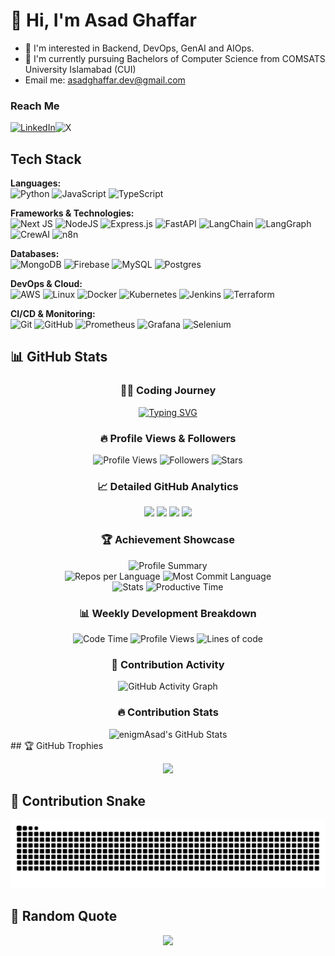 <h1>👋 Hi, I'm Asad Ghaffar</h1>

- 👀 I'm interested in Backend, DevOps, GenAI and AIOps.
- 🌱 I'm currently pursuing Bachelors of Computer Science from COMSATS University Islamabad (CUI)
- Email me: asadghaffar.dev@gmail.com

<h3>Reach Me</h3>
<span>
  
<a href="https://www.linkedin.com/in/asad-ghaffar-09a722320/" target="_blank">![LinkedIn](https://img.shields.io/badge/linkedin-%230077B5.svg?style=for-the-badge&logo=linkedin&logoColor=white)</a>![X](https://img.shields.io/badge/X-%23000000.svg?style=for-the-badge&logo=X&logoColor=white)
</span>
<h2>Tech Stack</h2>

**Languages:**  
![Python](https://img.shields.io/badge/python-3670A0?style=for-the-badge&logo=python&logoColor=ffdd54)
![JavaScript](https://img.shields.io/badge/javascript-%23323330.svg?style=for-the-badge&logo=javascript&logoColor=%23F7DF1E)
![TypeScript](https://img.shields.io/badge/typescript-%233178C6.svg?style=for-the-badge&logo=typescript&logoColor=white)

**Frameworks & Technologies:**  
![Next JS](https://img.shields.io/badge/Next-black?style=for-the-badge&logo=next.js&logoColor=white)
![NodeJS](https://img.shields.io/badge/node.js-6DA55F?style=for-the-badge&logo=node.js&logoColor=white)
![Express.js](https://img.shields.io/badge/express.js-%23404d59.svg?style=for-the-badge&logo=express&logoColor=%2361DAFB)
![FastAPI](https://img.shields.io/badge/FastAPI-005571?style=for-the-badge&logo=fastapi)
![LangChain](https://img.shields.io/badge/LangChain-black?style=for-the-badge)
![LangGraph](https://img.shields.io/badge/LangGraph-black?style=for-the-badge)
![CrewAI](https://img.shields.io/badge/CrewAI-black?style=for-the-badge)
![n8n](https://img.shields.io/badge/n8n.io-440099?style=for-the-badge&logo=n8n&logoColor=white)

**Databases:**  
![MongoDB](https://img.shields.io/badge/MongoDB-%234ea94b.svg?style=for-the-badge&logo=mongodb&logoColor=white)
![Firebase](https://img.shields.io/badge/firebase-a08021?style=for-the-badge&logo=firebase&logoColor=ffcd34)
![MySQL](https://img.shields.io/badge/mysql-4479A1.svg?style=for-the-badge&logo=mysql&logoColor=white)
![Postgres](https://img.shields.io/badge/postgres-%23316192.svg?style=for-the-badge&logo=postgresql&logoColor=white)

**DevOps & Cloud:**  
![AWS](https://img.shields.io/badge/AWS-%23FF9900.svg?style=for-the-badge&logo=amazon-aws&logoColor=white)
![Linux](https://img.shields.io/badge/Linux-FCC624?style=for-the-badge&logo=linux&logoColor=black)
![Docker](https://img.shields.io/badge/docker-%230db7ed.svg?style=for-the-badge&logo=docker&logoColor=white)
![Kubernetes](https://img.shields.io/badge/kubernetes-%23326ce5.svg?style=for-the-badge&logo=kubernetes&logoColor=white)
![Jenkins](https://img.shields.io/badge/jenkins-%232C5263.svg?style=for-the-badge&logo=jenkins&logoColor=white)
![Terraform](https://img.shields.io/badge/terraform-%237B42BC.svg?style=for-the-badge&logo=terraform&logoColor=white)

**CI/CD & Monitoring:**  
![Git](https://img.shields.io/badge/git-%23F05033.svg?style=for-the-badge&logo=git&logoColor=white)
![GitHub](https://img.shields.io/badge/github-%23121011.svg?style=for-the-badge&logo=github&logoColor=white)
![Prometheus](https://img.shields.io/badge/Prometheus-E6522C.svg?style=for-the-badge&logo=Prometheus&logoColor=white)
![Grafana](https://img.shields.io/badge/grafana-%23F46800.svg?style=for-the-badge&logo=grafana&logoColor=white)
![Selenium](https://img.shields.io/badge/selenium-%43B02A.svg?style=for-the-badge&logo=selenium&logoColor=white)


## 📊 GitHub Stats
<div align="center">

### 👨‍💻 Coding Journey
[![Typing SVG](https://readme-typing-svg.demolab.com?font=Fira+Code&size=22&duration=4000&pause=1000&color=58A6FF&background=0D1117&center=true&vCenter=true&width=1000&lines=Backend+Developer+%7C+DevOps+Engineer+%7C+AI+Enthusiast;Building+scalable+solutions+with+Python+%26+JavaScript;Passionate+about+GenAI+and+AIOps+technologies;Always+learning%2C+always+growing+🚀)](https://git.io/typing-svg)

### 🔥 Profile Views & Followers
![Profile Views](https://komarev.com/ghpvc/?username=enigmAsad&label=Profile%20views&color=0e75b6&style=for-the-badge)
![Followers](https://img.shields.io/github/followers/enigmAsad?label=Followers&style=for-the-badge&color=blue)
![Stars](https://img.shields.io/github/stars/enigmAsad?label=Total%20Stars&style=for-the-badge&color=yellow)

### 📈 Detailed GitHub Analytics

<img width="48%" src="https://github-readme-stats-ten-blush-41.vercel.app/api?username=enigmAsad&show_icons=true&theme=tokyonight&include_all_commits=true&count_private=true&hide_border=true&bg_color=0D1117&title_color=58A6FF&text_color=C9D1D9&icon_color=58A6FF" />
<img width="48%" src="https://github-readme-streak-stats.herokuapp.com?user=enigmAsad&theme=tokyonight&hide_border=true&background=0D1117&stroke=58A6FF&ring=58A6FF&fire=FFA500&currStreakLabel=FFA500" />

<img width="48%" src="https://github-readme-stats-ten-blush-41.vercel.app/api/top-langs/?username=enigmAsad&layout=compact&theme=tokyonight&include_all_commits=true&count_private=true&langs_count=10&hide_border=true&bg_color=0D1117&title_color=58A6FF&text_color=C9D1D9" />
<img width="48%" src="https://github-readme-stats.vercel.app/api/pin/?username=enigmAsad&repo=enigmAsad&theme=tokyonight&hide_border=true&bg_color=0D1117&title_color=58A6FF&text_color=C9D1D9" />

### 🏆 Achievement Showcase
<img src="https://github-profile-summary-cards.vercel.app/api/cards/profile-details?username=enigmAsad&theme=tokyonight" alt="Profile Summary" width="100%" />

<div align="center">
  <img src="https://github-profile-summary-cards.vercel.app/api/cards/repos-per-language?username=enigmAsad&theme=tokyonight" alt="Repos per Language" width="48%" />
  <img src="https://github-profile-summary-cards.vercel.app/api/cards/most-commit-language?username=enigmAsad&theme=tokyonight" alt="Most Commit Language" width="48%" />
</div>

<div align="center">
  <img src="https://github-profile-summary-cards.vercel.app/api/cards/stats?username=enigmAsad&theme=tokyonight" alt="Stats" width="48%" />
  <img src="https://github-profile-summary-cards.vercel.app/api/cards/productive-time?username=enigmAsad&theme=tokyonight&utcOffset=5" alt="Productive Time" width="48%" />
</div>

### 📊 Weekly Development Breakdown
<!--START_SECTION:waka-->
![Code Time](http://img.shields.io/badge/Code%20Time-0%20hrs%200%20mins-blue?style=for-the-badge)
![Profile Views](http://img.shields.io/badge/Profile%20Views-0-blue?style=for-the-badge)
![Lines of code](https://img.shields.io/badge/From%20Hello%20World%20I%27ve%20Written-0%20lines%20of%20code-blue?style=for-the-badge)
<!--END_SECTION:waka-->



### 🌟 Contribution Activity
![GitHub Activity Graph](https://github-readme-activity-graph.vercel.app/graph?username=enigmAsad&custom_title=Asad's%20Contribution%20Graph&bg_color=0D1117&color=58A6FF&line=58A6FF&point=FFFFFF&area=true&hide_border=true)

### 🔥 Contribution Stats
<div align="center">
  <img src="https://awesome-github-stats.azurewebsites.net/user-stats/enigmAsad?cardType=github&theme=tokyonight&preferLogin=false" alt="enigmAsad's GitHub Stats" />
</div>





</div>
## 🏆 GitHub Trophies
<div align="center">
  
![](https://github-profile-trophy.vercel.app/?username=enigmAsad&theme=radical&no-frame=false&no-bg=true&margin-w=3)

</div>

## 🐍 Contribution Snake
<div align="center">
  
![Snake animation](https://raw.githubusercontent.com/enigmAsad/enigmAsad/output/snake.svg)

</div>

## 💭 Random Quote
<div align="center">
  
![](https://quotes-github-readme.vercel.app/api?type=horizontal&theme=radical)

</div>
<!---
enigmAsad/enigmAsad is a ✨ special ✨ repository because its `README.md` (this file) appears on your GitHub profile.
You can click the Preview link to take a look at your changes.
--->
